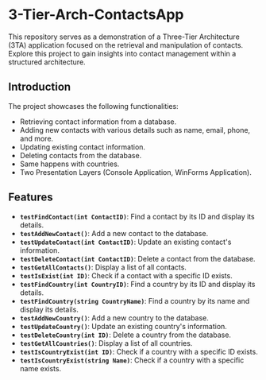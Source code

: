 # 3-Tier-Arch-ContactsApp
This repository serves as a demonstration of a Three-Tier Architecture (3TA) application focused on the retrieval and manipulation of contacts. Explore this project to gain insights into contact management within a structured architecture.

## Introduction

The project showcases the following functionalities:
- Retrieving contact information from a database.
- Adding new contacts with various details such as name, email, phone, and more.
- Updating existing contact information.
- Deleting contacts from the database.
- Same happens with countries.
- Two Presentation Layers (Console Application, WinForms Application).  


## Features

- **`testFindContact(int ContactID)`**: Find a contact by its ID and display its details.  
- **`testAddNewContact()`**: Add a new contact to the database.  
- **`testUpdateContact(int ContactID)`**: Update an existing contact's information.  
- **`testDeleteContact(int ContactID)`**: Delete a contact from the database.  
- **`testGetAllContacts()`**: Display a list of all contacts.  
- **`testIsExist(int ID)`**: Check if a contact with a specific ID exists.  
- **`testFindCountry(int CountryID)`**: Find a country by its ID and display its details.  
- **`testFindCountry(string CountryName)`**: Find a country by its name and display its details.  
- **`testAddNewCountry()`**: Add a new country to the database.  
- **`testUpdateCountry()`**: Update an existing country's information.  
- **`testDeleteCountry(int ID)`**: Delete a country from the database.  
- **`testGetAllCountries()`**: Display a list of all countries.  
- **`testIsCountryExist(int ID)`**: Check if a country with a specific ID exists.  
- **`testIsCountryExist(string Name)`**: Check if a country with a specific name exists.
